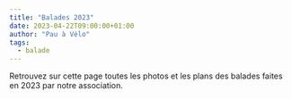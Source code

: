 ```yaml
---
title: "Balades 2023"
date: 2023-04-22T09:00:00+01:00
author: "Pau à Vélo"
tags:
  - balade
---
```

Retrouvez sur cette page toutes les photos et les plans des balades faites en 2023 par notre association.
